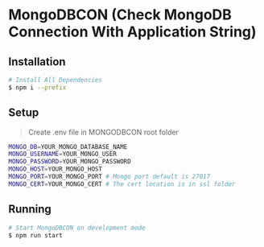
# MongoDBCON (Check MongoDB Connection With Application String)

## Installation
```sh
# Install All Dependencies
$ npm i --prefix
```

## Setup 

> Create .env file in MONGODBCON root folder

```sh
MONGO_DB=YOUR_MONGO_DATABASE_NAME
MONGO_USERNAME=YOUR_MONGO_USER
MONGO_PASSWORD=YOUR_MONGO_PASSWORD
MONGO_HOST=YOUR_MONGO_HOST
MONGO_PORT=YOUR_MONGO_PORT # Mongo port default is 27017
MONGO_CERT=YOUR_MONGO_CERT # The cert location is in ssl folder
```

## Running
```sh
# Start MongoDBCON on development mode
$ npm run start
```